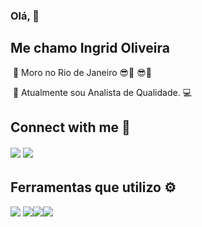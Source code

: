 ### Olá, 👋

## Me chamo Ingrid Oliveira

​	💠 Moro no Rio de Janeiro 😎🌅 😎🌅

​	💠 Atualmente sou Analista de Qualidade. 💻



##  Connect with me 📨

######  [<img src="https://img.icons8.com/ultraviolet/48/000000/gmail--v2.png"/>](mailto:ingridoliveira.oc@gmail.com/)   [<img src="https://img.icons8.com/color/48/000000/linkedin-2--v2.png"/>](https://linkfly.to/ingridoliveira-oc)  



## Ferramentas que utilizo ⚙

 <img src="https://img.icons8.com/color/48/000000/visual-studio-code-2019.png"/>  <img src="https://img.icons8.com/color/50/000000/git.png"/><img src="https://img.icons8.com/material-outlined/50/000000/github.png"/><img src="https://img.icons8.com/wired/54/000000/postman-api.png"/> 

